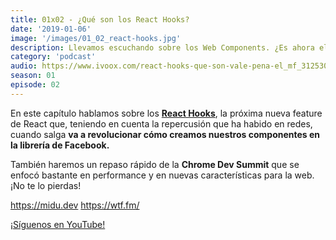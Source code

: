 ```yaml
---
title: 01x02 - ¿Qué son los React Hooks?
date: '2019-01-06'
image: '/images/01_02_react-hooks.jpg'
description: Llevamos escuchando sobre los Web Components. ¿Es ahora el momento de implementarlos en producción? ¿Ha llegado su momento?
category: 'podcast'
audio: https://www.ivoox.com/react-hooks-que-son-vale-pena-el_mf_31253097_feed_1.mp3
season: 01
episode: 02
---
```


En este capítulo hablamos sobre los **[React Hooks](https://midu.dev/react-hooks-introduccion-saca-todo-el-potencial-sin-class/)**, la próxima nueva feature de React que, teniendo en cuenta la repercusión que ha habido en redes, cuando salga **va a revolucionar cómo creamos nuestros componentes en la librería de Facebook.**
 
También haremos un repaso rápido de la **Chrome Dev Summit** que se enfocó bastante en performance y en nuevas características para la web. ¡No te lo pierdas!

https://midu.dev
https://wtf.fm/

[¡Síguenos en YouTube!](https://www.youtube.com/c/midudev?sub_confirmation=1)
